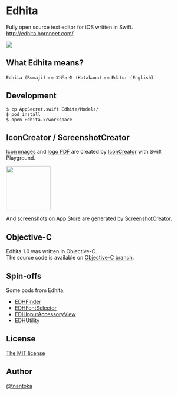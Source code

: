 Edhita
======

Fully open source text editor for iOS written in Swift.  
http://edhita.bornneet.com/

![](/screenshot.png)

## What Edhita means?

`Edhita (Romaji)` == `エディタ (Katakana)` == `Editor (English)`

## Development

```
$ cp AppSecret.swift Edhita/Models/
$ pod install
$ open Edhita.xcworkspace
```

## IconCreator / ScreenshotCreator

[Icon images](/Edhita/Images.xcassets/AppIcon.appiconset) and [logo PDF](/Edhita/Images.xcassets/Logo.imageset) are created by [IconCreator](https://github.com/tnantoka/IconCreator/tree/edhita) with Swift Playground.

<a href="https://github.com/tnantoka/IconCreator"><img src="https://raw.githubusercontent.com/tnantoka/IconCreator/master/icon.png" width="120" height="120"></a>

And [screenshots on App Store](https://itunes.apple.com/jp/app/edhita-open-source-text-editor/id398896655) are generated by [ScreenshotCreator](https://github.com/tnantoka/ScreenshotCreator/tree/edhita).

## Objective-C

Edhita 1.0 was written in Objective-C.  
The source code is available on [Objective-C branch](https://github.com/tnantoka/edhita/tree/Objective-C).

## Spin-offs

Some pods from Edhita.

* [EDHFinder](https://github.com/tnantoka/EDHFinder)
* [EDHFontSelector](https://github.com/tnantoka/EDHFontSelector)
* [EDHInputAccessoryView](https://github.com/tnantoka/EDHInputAccessoryView)
* [EDHUtility](https://github.com/tnantoka/EDHUtility)

## License

[The MIT license](/LICENSE)

## Author

[@tnantoka](https://twitter.com/tnantoka)

